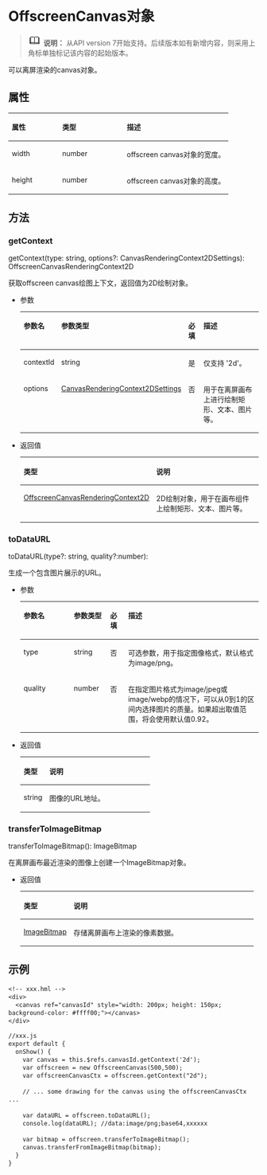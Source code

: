 # OffscreenCanvas对象<a name="ZH-CN_TOPIC_0000001180744579"></a>

>![](../../public_sys-resources/icon-note.gif) **说明：** 
>从API version 7开始支持。后续版本如有新增内容，则采用上角标单独标记该内容的起始版本。

可以离屏渲染的canvas对象。

## 属性<a name="section661391987"></a>

<table><thead align="left"><tr><th class="cellrowborder" valign="top" width="22.872287228722872%" id="mcps1.1.4.1.1"><p>属性</p>
</th>
<th class="cellrowborder" valign="top" width="29.352935293529352%" id="mcps1.1.4.1.2"><p>类型</p>
</th>
<th class="cellrowborder" valign="top" width="47.774777477747776%" id="mcps1.1.4.1.3"><p>描述</p>
</th>
</tr>
</thead>
<tbody><tr><td class="cellrowborder" valign="top" width="22.872287228722872%" headers="mcps1.1.4.1.1 "><p>width</p>
</td>
<td class="cellrowborder" valign="top" width="29.352935293529352%" headers="mcps1.1.4.1.2 "><p>number</p>
</td>
<td class="cellrowborder" valign="top" width="47.774777477747776%" headers="mcps1.1.4.1.3 "><p>offscreen canvas对象的宽度。</p>
</td>
</tr>
<tr><td class="cellrowborder" valign="top" width="22.872287228722872%" headers="mcps1.1.4.1.1 "><p>height</p>
</td>
<td class="cellrowborder" valign="top" width="29.352935293529352%" headers="mcps1.1.4.1.2 "><p>number</p>
</td>
<td class="cellrowborder" valign="top" width="47.774777477747776%" headers="mcps1.1.4.1.3 "><p>offscreen canvas对象的高度。</p>
</td>
</tr>
</tbody>
</table>

## 方法<a name="section47669296127"></a>

### getContext<a name="section18710131144813"></a>

getContext\(type: string, options?: CanvasRenderingContext2DSettings\): OffscreenCanvasRenderingContext2D

获取offscreen canvas绘图上下文，返回值为2D绘制对象。

-   参数

    <table><thead align="left"><tr><th class="cellrowborder" valign="top" width="14.63%" id="mcps1.1.5.1.1"><p>参数名</p>
    </th>
    <th class="cellrowborder" valign="top" width="21.67%" id="mcps1.1.5.1.2"><p>参数类型</p>
    </th>
    <th class="cellrowborder" valign="top" width="7.5200000000000005%" id="mcps1.1.5.1.3"><p>必填</p>
    </th>
    <th class="cellrowborder" valign="top" width="56.18%" id="mcps1.1.5.1.4"><p>描述</p>
    </th>
    </tr>
    </thead>
    <tbody><tr><td class="cellrowborder" valign="top" width="14.63%" headers="mcps1.1.5.1.1 "><p>contextId</p>
    </td>
    <td class="cellrowborder" valign="top" width="21.67%" headers="mcps1.1.5.1.2 "><p>string</p>
    </td>
    <td class="cellrowborder" valign="top" width="7.5200000000000005%" headers="mcps1.1.5.1.3 "><p>是</p>
    </td>
    <td class="cellrowborder" valign="top" width="56.18%" headers="mcps1.1.5.1.4 "><p>仅支持 '2d'。</p>
    </td>
    </tr>
    <tr><td class="cellrowborder" valign="top" width="14.63%" headers="mcps1.1.5.1.1 "><p>options</p>
    </td>
    <td class="cellrowborder" valign="top" width="21.67%" headers="mcps1.1.5.1.2 "><p><a href="js-offscreencanvasrenderingcontext2d.md">CanvasRenderingContext2DSettings</a></p>
    </td>
    <td class="cellrowborder" valign="top" width="7.5200000000000005%" headers="mcps1.1.5.1.3 "><p>否</p>
    </td>
    <td class="cellrowborder" valign="top" width="56.18%" headers="mcps1.1.5.1.4 "><p>用于在离屏画布上进行绘制矩形、文本<span>、图片等</span>。</p>
    </td>
    </tr>
    </tbody>
    </table>

-   返回值

    <table><thead align="left"><tr><th class="cellrowborder" valign="top" width="30.130000000000003%" id="mcps1.1.3.1.1"><p>类型</p>
    </th>
    <th class="cellrowborder" valign="top" width="69.87%" id="mcps1.1.3.1.2"><p>说明</p>
    </th>
    </tr>
    </thead>
    <tbody><tr><td class="cellrowborder" valign="top" width="30.130000000000003%" headers="mcps1.1.3.1.1 "><p><a href="js-offscreencanvasrenderingcontext2d.md">OffscreenCanvasRenderingContext2D</a></p>
    </td>
    <td class="cellrowborder" valign="top" width="69.87%" headers="mcps1.1.3.1.2 "><p>2D绘制对象，用于在画布组件上绘制矩形、文本<span>、图片等</span>。</p>
    </td>
    </tr>
    </tbody>
    </table>


### toDataURL<a name="section16338154813483"></a>

toDataURL\(type?: string, quality?:number\):

生成一个包含图片展示的URL。

-   参数

    <table><thead align="left"><tr><th class="cellrowborder" valign="top" width="21.04%" id="mcps1.1.5.1.1"><p>参数名</p>
    </th>
    <th class="cellrowborder" valign="top" width="15.260000000000002%" id="mcps1.1.5.1.2"><p>参数类型</p>
    </th>
    <th class="cellrowborder" valign="top" width="7.5200000000000005%" id="mcps1.1.5.1.3"><p>必填</p>
    </th>
    <th class="cellrowborder" valign="top" width="56.18%" id="mcps1.1.5.1.4"><p>描述</p>
    </th>
    </tr>
    </thead>
    <tbody><tr><td class="cellrowborder" valign="top" width="21.04%" headers="mcps1.1.5.1.1 "><p>type</p>
    </td>
    <td class="cellrowborder" valign="top" width="15.260000000000002%" headers="mcps1.1.5.1.2 "><p>string</p>
    </td>
    <td class="cellrowborder" valign="top" width="7.5200000000000005%" headers="mcps1.1.5.1.3 "><p>否</p>
    </td>
    <td class="cellrowborder" valign="top" width="56.18%" headers="mcps1.1.5.1.4 "><p>可选参数，用于指定图像格式，默认格式为image/png。</p>
    </td>
    </tr>
    <tr><td class="cellrowborder" valign="top" width="21.04%" headers="mcps1.1.5.1.1 "><p>quality</p>
    </td>
    <td class="cellrowborder" valign="top" width="15.260000000000002%" headers="mcps1.1.5.1.2 "><p>number</p>
    </td>
    <td class="cellrowborder" valign="top" width="7.5200000000000005%" headers="mcps1.1.5.1.3 "><p>否</p>
    </td>
    <td class="cellrowborder" valign="top" width="56.18%" headers="mcps1.1.5.1.4 "><p>在指定图片格式为image/jpeg或image/webp的情况下，可以从0到1的区间内选择图片的质量。如果超出取值范围，将会使用默认值0.92。</p>
    </td>
    </tr>
    </tbody>
    </table>

-   返回值

    <table><thead align="left"><tr><th class="cellrowborder" valign="top" width="19.77%" id="mcps1.1.3.1.1"><p>类型</p>
    </th>
    <th class="cellrowborder" valign="top" width="80.23%" id="mcps1.1.3.1.2"><p>说明</p>
    </th>
    </tr>
    </thead>
    <tbody><tr><td class="cellrowborder" valign="top" width="19.77%" headers="mcps1.1.3.1.1 "><p>string</p>
    </td>
    <td class="cellrowborder" valign="top" width="80.23%" headers="mcps1.1.3.1.2 "><p>图像的URL地址。</p>
    </td>
    </tr>
    </tbody>
    </table>


### transferToImageBitmap<a name="section1255985012014"></a>

transferToImageBitmap\(\): ImageBitmap

在离屏画布最近渲染的图像上创建一个ImageBitmap对象。

-   返回值

    <table><thead align="left"><tr><th class="cellrowborder" valign="top" width="21.36%" id="mcps1.1.3.1.1"><p>类型</p>
    </th>
    <th class="cellrowborder" valign="top" width="78.64%" id="mcps1.1.3.1.2"><p>说明</p>
    </th>
    </tr>
    </thead>
    <tbody><tr><td class="cellrowborder" valign="top" width="21.36%" headers="mcps1.1.3.1.1 "><p><a href="js-components-canvas-imagebitmap.md">ImageBitmap</a></p>
    </td>
    <td class="cellrowborder" valign="top" width="78.64%" headers="mcps1.1.3.1.2 "><p>存储离屏画布上渲染的像素数据。</p>
    </td>
    </tr>
    </tbody>
    </table>


## 示例<a name="section13457717134912"></a>

```
<!-- xxx.hml -->
<div>
  <canvas ref="canvasId" style="width: 200px; height: 150px; background-color: #ffff00;"></canvas>
</div>
```

```
//xxx.js
export default {
  onShow() {
    var canvas = this.$refs.canvasId.getContext('2d');
    var offscreen = new OffscreenCanvas(500,500);
    var offscreenCanvasCtx = offscreen.getContext("2d");

    // ... some drawing for the canvas using the offscreenCanvasCtx ...

    var dataURL = offscreen.toDataURL();
    console.log(dataURL); //data:image/png;base64,xxxxxx

    var bitmap = offscreen.transferToImageBitmap();
    canvas.transferFromImageBitmap(bitmap);
  }
}
```

